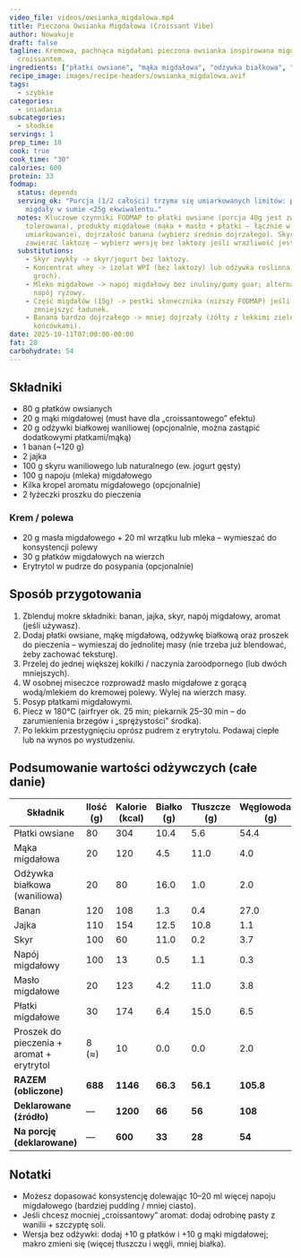 ```yaml
---
video_file: videos/owsianka_migdalowa.mp4
title: Pieczona Owsianka Migdałowa (Croissant Vibe)
author: Nowakuje
draft: false
tagline: Kremowa, pachnąca migdałami pieczona owsianka inspirowana migdałowym
  croissantem.
ingredients: ["płatki owsiane", "mąka migdałowa", "odżywka białkowa", "banan", "jajka", "skyr", "napój migdałowy", "masło migdałowe", "płatki migdałowe"]
recipe_image: images/recipe-headers/owsianka_migdalowa.avif
tags:
  - szybkie
categories:
  - sniadania
subcategories:
  - słodkie
servings: 1
prep_time: 10
cook: true
cook_time: "30"
calories: 600
protein: 33
fodmap:
  status: depends
  serving_ok: "Porcja (1/2 całości) trzyma się umiarkowanych limitów: płatki 40g,
    migdały w sumie <25g ekwiwalentu."
  notes: Kluczowe czynniki FODMAP to płatki owsiane (porcja 40g jest zwykle
    tolerowana), produkty migdałowe (mąka + masło + płatki — łącznie w 1 porcji
    umiarkowanie), dojrzałość banana (wybierz średnio dojrzałego). Skyr może
    zawierać laktozę – wybierz wersję bez laktozy jeśli wrażliwość jest wysoka.
  substitutions:
    - Skyr zwykły -> skyr/jogurt bez laktozy.
    - Koncentrat whey -> izolat WPI (bez laktozy) lub odżywka roślinna (ryż +
      groch).
    - Mleko migdałowe -> napój migdałowy bez inuliny/gumy guar; alternatywnie
      napój ryżowy.
    - Część migdałów (15g) -> pestki słonecznika (niższy FODMAP) jeśli potrzeba
      zmniejszyć ładunek.
    - Banana bardzo dojrzałego -> mniej dojrzały (żółty z lekkimi zielonymi
      końcówkami).
date: 2025-10-11T07:00:00-00:00
fat: 28
carbohydrate: 54
---
```

## Składniki

* 80 g płatków owsianych
* 20 g mąki migdałowej (must have dla „croissantowego” efektu)
* 20 g odżywki białkowej waniliowej (opcjonalnie, można zastąpić dodatkowymi płatkami/mąką)
* 1 banan (~120 g)
* 2 jajka
* 100 g skyru waniliowego lub naturalnego (ew. jogurt gęsty)
* 100 g napoju (mleka) migdałowego
* Kilka kropel aromatu migdałowego (opcjonalnie)
* 2 łyżeczki proszku do pieczenia

### Krem / polewa

* 20 g masła migdałowego + 20 ml wrzątku lub mleka – wymieszać do konsystencji polewy
* 30 g płatków migdałowych na wierzch
* Erytrytol w pudrze do posypania (opcjonalnie)

## Sposób przygotowania

1. Zblenduj mokre składniki: banan, jajka, skyr, napój migdałowy, aromat (jeśli używasz).
2. Dodaj płatki owsiane, mąkę migdałową, odżywkę białkową oraz proszek do pieczenia – wymieszaj do jednolitej masy (nie trzeba już blendować, żeby zachować teksturę).
3. Przelej do jednej większej kokilki / naczynia żaroodpornego (lub dwóch mniejszych).
4. W osobnej miseczce rozprowadź masło migdałowe z gorącą wodą/mlekiem do kremowej polewy. Wylej na wierzch masy.
5. Posyp płatkami migdałowymi.
6. Piecz w 180°C (airfryer ok. 25 min; piekarnik 25–30 min – do zarumienienia brzegów i „sprężystości” środka).
7. Po lekkim przestygnięciu oprósz pudrem z erytrytolu. Podawaj ciepłe lub na wynos po wystudzeniu.

## Podsumowanie wartości odżywczych (całe danie)

| Składnik                                  | Ilość (g) | Kalorie (kcal) | Białko (g) | Tłuszcze (g) | Węglowodany (g) |
| ----------------------------------------- | --------- | -------------- | ---------- | ------------ | --------------- |
| Płatki owsiane                            | 80        | 304            | 10.4       | 5.6          | 54.4            |
| Mąka migdałowa                            | 20        | 120            | 4.5        | 11.0         | 4.0             |
| Odżywka białkowa (waniliowa)              | 20        | 80             | 16.0       | 1.0          | 2.0             |
| Banan                                     | 120       | 108            | 1.3        | 0.4          | 27.0            |
| Jajka                                     | 110       | 154            | 12.5       | 10.8         | 1.1             |
| Skyr                                      | 100       | 60             | 11.0       | 0.2          | 3.7             |
| Napój migdałowy                           | 100       | 13             | 0.5        | 1.1          | 0.3             |
| Masło migdałowe                           | 20        | 123            | 4.2        | 11.0         | 3.8             |
| Płatki migdałowe                          | 30        | 174            | 6.4        | 15.0         | 6.5             |
| Proszek do pieczenia + aromat + erytrytol | 8 (≈)     | 10             | 0.0        | 0.0          | 2.0             |
| **RAZEM (obliczone)**                     | **688**   | **1146**       | **66.3**   | **56.1**     | **105.8**       |
| **Deklarowane (źródło)**                  | —         | **1200**       | **66**     | **56**       | **108**         |
| **Na porcję (deklarowane)**               | —         | **600**        | **33**     | **28**       | **54**          |



## Notatki

* Możesz dopasować konsystencję dolewając 10–20 ml więcej napoju migdałowego (bardziej pudding / mniej ciasto).
* Jeśli chcesz mocniej „croissantowy” aromat: dodaj odrobinę pasty z wanilii + szczyptę soli.
* Wersja bez odżywki: dodaj +10 g płatków i +10 g mąki migdałowej; makro zmieni się (więcej tłuszczu i węgli, mniej białka).
